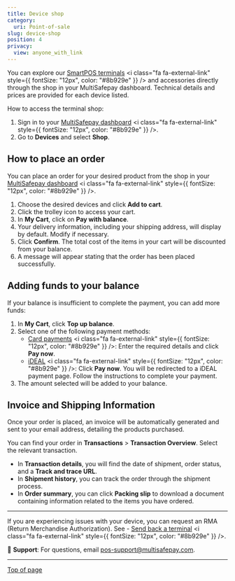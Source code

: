 ```yaml
---
title: Device shop
category:
  uri: Point-of-sale
slug: device-shop
position: 4
privacy:
  view: anyone_with_link
---
```

You can explore our <a href="https://www.multisafepay.com/nl_nl/oplossingen/in-person-pos/pin-terminals" target="_blank">SmartPOS terminals</a> <i class="fa fa-external-link" style={{ fontSize: "12px", color: "#8b929e" }} /> and accessories directly through the shop in your MultiSafepay dashboard. Technical details and prices are provided for each device listed.

How to access the terminal shop:

1. Sign in to your <a href="https://merchant.multisafepay.com/" target="_blank">MultiSafepay dashboard</a> <i class="fa fa-external-link" style={{ fontSize: "12px", color: "#8b929e" }} />.
2. Go to **Devices** and select **Shop**.

## How to place an order

You can place an order for your desired product from the shop in your <a href="https://merchant.multisafepay.com/" target="_blank">MultiSafepay dashboard</a> <i class="fa fa-external-link" style={{ fontSize: "12px", color: "#8b929e" }} />.

1. Choose the desired devices and click **Add to cart**.
2. Click the trolley icon to access your cart.
3. In **My Cart**, click on **Pay with balance**.
4. Your delivery information, including your shipping address, will display by default. Modify if necessary.
5. Click **Confirm**. The total cost of the items in your cart will be discounted from your balance.
6. A message will appear stating that the order has been placed successfully.

## Adding funds to your balance

If your balance is insufficient to complete the payment, you can add more funds:

1. In **My Cart**, click **Top up balance**.
2. Select one of the following payment methods:
   * <a href="https://docs.multisafepay.com/docs/card-payments" target="_blank">Card payments</a> <i class="fa fa-external-link" style={{ fontSize: "12px", color: "#8b929e" }} />: Enter the required details and click **Pay now**.
   * <a href="https://docs.multisafepay.com/docs/ideal" target="_blank">iDEAL</a> <i class="fa fa-external-link" style={{ fontSize: "12px", color: "#8b929e" }} />: Click **Pay now**. You will be redirected to a iDEAL payment page. Follow the instructions to complete your payment.
3. The amount selected will be added to your balance.

## Invoice and Shipping Information

Once your order is placed, an invoice will be automatically generated and sent to your email address, detailing the products purchased.

You can find your order in **Transactions** > **Transaction Overview**. Select the relevant transaction.

* In **Transaction details**, you will find the date of shipment, order status, and a **Track and trace URL**.
* In **Shipment history**, you can track the order through the shipment process.
* In **Order summary**, you can click **Packing slip** to download a document containing information related to the items you have ordered.

***

If you are experiencing issues with your device, you can request an RMA (Return Merchandise Authorization). See - <a href="https://docs.multisafepay.com/docs/pos-troubleshooting#send-back-a-terminal" target="_blank">Send back a terminal</a> <i class="fa fa-external-link" style={{ fontSize: "12px", color: "#8b929e" }} />.

💬 **Support**: For questions, email [pos-support@multisafepay.com](mailto:pos-support@multisafepay.com).

***

[Top of page](#)
